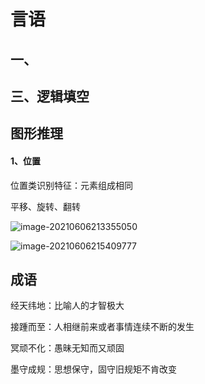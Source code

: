 # 言语

## 一、



## 三、逻辑填空



## 图形推理

#### 1、位置

位置类识别特征：元素组成相同

平移、旋转、翻转

![image-20210606213355050](https://gitee.com/zheyday/blog-picture-bed/raw/master/img/image-20210606213355050.png)

![image-20210606215409777](https://gitee.com/zheyday/blog-picture-bed/raw/master/img/image-20210606215409777.png)

## 成语

经天纬地：比喻人的才智极大

接踵而至：人相继前来或者事情连续不断的发生

冥顽不化：愚昧无知而又顽固

墨守成规：思想保守，固守旧规矩不肯改变